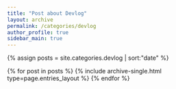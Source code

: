 ```yaml
---
title: "Post about Devlog"
layout: archive
permalink: /categories/devlog
author_profile: true
sidebar_main: true
---
```


{% assign posts = site.categories.devlog | sort:"date" %}

{% for post in posts %}
  {% include archive-single.html type=page.entries_layout %}
{% endfor %}

